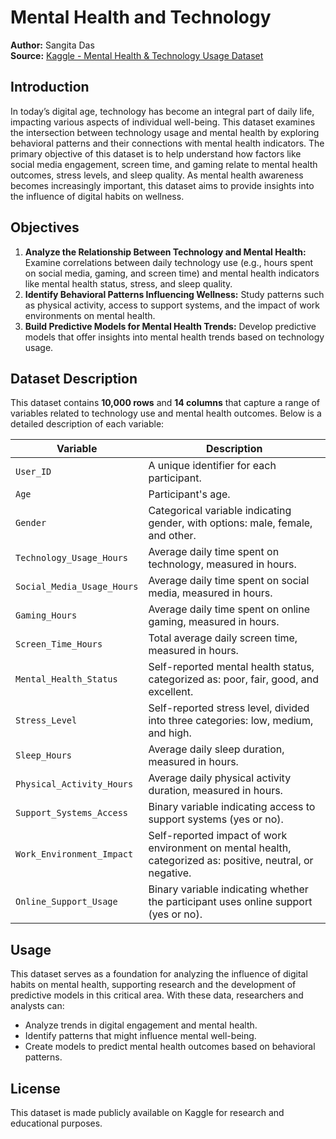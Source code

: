# Mental Health and Technology 

**Author:** Sangita Das  
**Source:** [Kaggle - Mental Health & Technology Usage Dataset](https://www.kaggle.com/datasets/waqi786/mental-health-and-technology-usage-dataset/code?datasetId=5649662&sortBy=dateRun&tab=profile&excludeNonAccessedDatasources=false)

## Introduction
In today’s digital age, technology has become an integral part of daily life, impacting various aspects of individual well-being. This dataset examines the intersection between technology usage and mental health by exploring behavioral patterns and their connections with mental health indicators. The primary objective of this dataset is to help understand how factors like social media engagement, screen time, and gaming relate to mental health outcomes, stress levels, and sleep quality. As mental health awareness becomes increasingly important, this dataset aims to provide insights into the influence of digital habits on wellness.

## Objectives
1. **Analyze the Relationship Between Technology and Mental Health:** Examine correlations between daily technology use (e.g., hours spent on social media, gaming, and screen time) and mental health indicators like mental health status, stress, and sleep quality.
2. **Identify Behavioral Patterns Influencing Wellness:** Study patterns such as physical activity, access to support systems, and the impact of work environments on mental health.
3. **Build Predictive Models for Mental Health Trends:** Develop predictive models that offer insights into mental health trends based on technology usage.

## Dataset Description
This dataset contains **10,000 rows** and **14 columns** that capture a range of variables related to technology use and mental health outcomes. Below is a detailed description of each variable:

| Variable                  | Description                                                                                       |
|---------------------------|---------------------------------------------------------------------------------------------------|
| `User_ID`                 | A unique identifier for each participant.                                                         |
| `Age`                     | Participant's age.                                                                                |
| `Gender`                  | Categorical variable indicating gender, with options: male, female, and other.                    |
| `Technology_Usage_Hours`  | Average daily time spent on technology, measured in hours.                                        |
| `Social_Media_Usage_Hours`| Average daily time spent on social media, measured in hours.                                      |
| `Gaming_Hours`            | Average daily time spent on online gaming, measured in hours.                                     |
| `Screen_Time_Hours`       | Total average daily screen time, measured in hours.                                               |
| `Mental_Health_Status`    | Self-reported mental health status, categorized as: poor, fair, good, and excellent.              |
| `Stress_Level`            | Self-reported stress level, divided into three categories: low, medium, and high.                 |
| `Sleep_Hours`             | Average daily sleep duration, measured in hours.                                                  |
| `Physical_Activity_Hours` | Average daily physical activity duration, measured in hours.                                      |
| `Support_Systems_Access`  | Binary variable indicating access to support systems (yes or no).                                 |
| `Work_Environment_Impact` | Self-reported impact of work environment on mental health, categorized as: positive, neutral, or negative. |
| `Online_Support_Usage`    | Binary variable indicating whether the participant uses online support (yes or no).               |

## Usage
This dataset serves as a foundation for analyzing the influence of digital habits on mental health, supporting research and the development of predictive models in this critical area. With these data, researchers and analysts can:

- Analyze trends in digital engagement and mental health.
- Identify patterns that might influence mental well-being.
- Create models to predict mental health outcomes based on behavioral patterns.

## License
This dataset is made publicly available on Kaggle for research and educational purposes.
